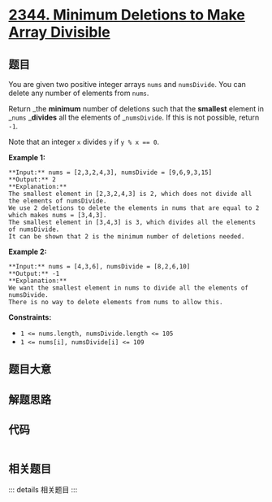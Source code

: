 # [2344. Minimum Deletions to Make Array Divisible](https://leetcode.com/problems/minimum-deletions-to-make-array-divisible)

## 题目

You are given two positive integer arrays `nums` and `numsDivide`. You can
delete any number of elements from `nums`.

Return _the **minimum** number of deletions such that the **smallest** element
in _`nums` _**divides** all the elements of _`numsDivide`. If this is not
possible, return `-1`.

Note that an integer `x` divides `y` if `y % x == 0`.



**Example 1:**

    
    
    **Input:** nums = [2,3,2,4,3], numsDivide = [9,6,9,3,15]
    **Output:** 2
    **Explanation:** 
    The smallest element in [2,3,2,4,3] is 2, which does not divide all the elements of numsDivide.
    We use 2 deletions to delete the elements in nums that are equal to 2 which makes nums = [3,4,3].
    The smallest element in [3,4,3] is 3, which divides all the elements of numsDivide.
    It can be shown that 2 is the minimum number of deletions needed.
    

**Example 2:**

    
    
    **Input:** nums = [4,3,6], numsDivide = [8,2,6,10]
    **Output:** -1
    **Explanation:** 
    We want the smallest element in nums to divide all the elements of numsDivide.
    There is no way to delete elements from nums to allow this.



**Constraints:**

  * `1 <= nums.length, numsDivide.length <= 105`
  * `1 <= nums[i], numsDivide[i] <= 109`


## 题目大意

## 解题思路

## 代码

```javascript

```

## 相关题目

::: details 相关题目
:::
